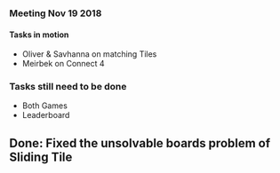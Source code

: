 ### Meeting Nov 19 2018

#### Tasks in motion
+ Oliver & Savhanna on matching Tiles
+ Meirbek on Connect 4

### Tasks still need to be done
+ Both Games
+ Leaderboard

## Done: Fixed the unsolvable boards problem of Sliding Tile